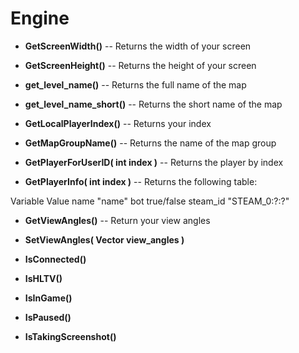 # Engine
* **GetScreenWidth()** -- Returns the width of your screen

* **GetScreenHeight()** -- Returns the height of your screen

* **get_level_name()** -- Returns the full name of the map

* **get_level_name_short()** -- Returns the short name of the map

* **GetLocalPlayerIndex()** -- Returns your index

* **GetMapGroupName()** -- Returns the name of the map group

* **GetPlayerForUserID( int index )** -- Returns the player by index

* **GetPlayerInfo( int index )** -- Returns the following table:

Variable	Value
name	"name"
bot	true/false
steam_id	"STEAM_0:?:?"

* **GetViewAngles()** -- Return your view angles

* **SetViewAngles( Vector view_angles )**
* **IsConnected()**
* **IsHLTV()**
* **IsInGame()**
* **IsPaused()**
* **IsTakingScreenshot()**
